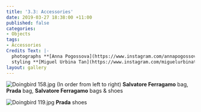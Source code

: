 ```yaml
---
title: '3.3: Accessories'
date: 2019-03-27 18:38:00 +11:00
published: false
categories:
- Objects
tags:
- Accessories
Credits Text: |-
  photographs **[Anna Pogossova](https://www.instagram.com/annapogossova/)** at **[B&A](https://www.instagram.com/barepsau/)**
  styling **[Miguel Urbina Tan](https://www.instagram.com/miguelurbinatan/)**
layout: gallery
---
```


![Doingbird 158.jpg](/uploads/Doingbird%20158.jpg)
(In order from left to right) **Salvatore Ferragamo** bag, **Prada** bag, **Salvatore Ferragamo** bags & shoes

![Doingbird 119.jpg](/uploads/Doingbird%20119.jpg)
**Prada** shoes
